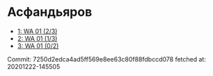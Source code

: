 # Асфандьяров
- [1: WA 01 (2/3)](1.md)
- [2: WA 01 (1/3)](2.md)
- [3: WA 01 (0/2)](3.md)

Commit: 7250d2edca4ad5ff569e8ee63c80f88fdbccd078
 fetched at: 20201222-145505
